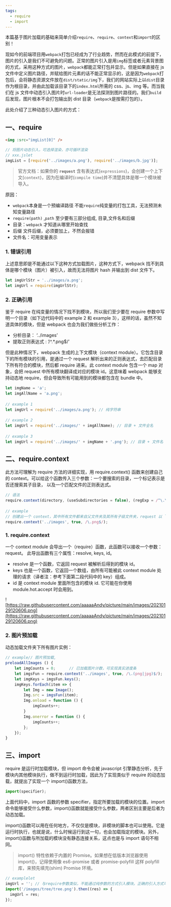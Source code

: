 ```yaml
---
tags:
  - require
  - import
---
```


本篇基于图片加载的基础来简单介绍`require`、`require`、`context`和`import`的区别！

现如今的前端项目用`webpack`打包已经成为了行业趋势，然而在此模式的前提下，图片的引入是我们不可避免的问题。正常的图片引入是用`img`标签或者元素背景图的方式，采用这种方式的图片，`webpack`都能正常打包并显示。但是如果直接在 js 文件中定义图片路径，并赋给图片元素的话不能正常显示的，这是因为`webpack`打包后，会将静态资源文件放在`dist/static/img`下，我们的网站实际上以`dist`目录作为根目录，并由此加载该目录下的`index.html`所需的 css、js、img 等。而当我们在 js 文件中动态引入图片时`url-loader`是无法探测到图片路径的。我们`build`后发现，图片根本不会打包输出到 dist 目录（`webpack`是按需打包的）。

此处介绍了三种动态引入图片的方式：

## 一、require

```html
<img :src="imgList[0]" />
```

```javascript
// 将图片动态引入，可选择渲染，亦可循环渲染
// xxx.jslet
imgList = [require('../images/a.png'), require('../images/b.jpg')];
```

> 官方文档：如果你的 **`request`** 含有表达式(`expressions`)，会创建一个上下文(`context`)，因为在编译时(`compile time`)并不清楚具体是哪一个模块被导入。

原因：

- `webpack`本身是一个预编译路径 不能`require`纯变量的打包工具，无法预测未知变量路径
- `require(path)` ,`path` 至少要有三部分组成, 目录,文件名和后缀
- 目录：`webpack` 才知道从哪里开始查找
- 后缀 文件后缀，必须要加上，不然会报错
- 文件名：可用变量表示

### 1. 错误引用

上述意思即是不能通过以下这种方式加载图片，这种方式下，webpack 找不到具体是哪个模块（图片）被引入，故而无法将图片 hash 并输出到 dist 文件下。

```javascript
let imgUrlStr = '../images/a.png';
let imgUrl = require(imgUrlStr);
```

### 2. 正确引用

鉴于 require 在纯变量的情况下找不到模块，所以我们至少要在 require 参数中写明一个目录（如下边代码中的 example 2 和 example 3），这样的话，虽然不知道具体的模块，但是 webpack 也会为我们做些分析工作：

- 分析目录： ‘../images’
- 提取正则表达式 : ’/^.\*.png$/’

但是此种情况下，webpack 生成的上下文模块（context module）。它包含目录下的所有模块的引用，是通过一个 request 解析出来的正则表达式，去匹配目录下所有符合的模块，然后都 require 进来。此 context module 包含一个 map 对象，会把 request 中所有模块翻译成对应的模块 id。这意味着 webpack 能够支持动态地 require，但会导致所有可能用到的模块都包含在 bundle 中。

```javascript
let imgName = 'a';
let imgAllName = 'a.png';

// example 1
let imgUrl = require('../images/a.png'); // 纯字符串

// example 2
let imgUrl = require('../images/' + imgAllName); // 目录 + 文件全名

// example 3
let imgUrl = require('../images/' + imgName + '.png'); // 目录 + 文件名 + 后缀
```

## 二、require.context

此方法可理解为 require 方法的详细实现，用 require.context() 函数来创建自己的 context。可以给这个函数传入三个参数：一个要搜索的目录，一个标记表示是否还搜索其子目录， 以及一个匹配文件的正则表达式。

```javascript
// 语法
require.context(directory, (useSubdirectories = false), (regExp = /^\.\//));

// example
// 创建出一个 context，其中所有文件都来自父文件夹及其所有子级文件夹，request 以 `.png` 结尾。
require.context('../images', true, /\.png$/);
```

### 1. require.context

一个 context module 会导出一个（require）函数，此函数可以接收一个参数：request。 此导出函数有三个属性：resolve, keys, id。

- resolve 是一个函数，它返回 request 被解析后得到的模块 id。
- keys 也是一个函数，它返回一个数组，由所有可能被此 context module 处理的请求（译者注：参考下面第二段代码中的 key）组成。
- id 是 context module 里面所包含的模块 id. 它可能在你使用 module.hot.accept 时会用到。

![https://raw.githubusercontent.com/aaaaaAndy/picture/main/images/20210129120606.png](https://raw.githubusercontent.com/aaaaaAndy/picture/main/images/20210129120606.png)

### 2. 图片预加载

动态加载文件夹下所有图片实例：

```javascript
// example// 图片预加载,
preloadAllImages () {
	let imgCounts = 0;      // 已加载图片计数，可实现真实进度条
	let imgsFun = require.context('../images', true, /\.(png|jpg)$/);
	let imgKeys = imgsFun.keys();
	imgKeys.forEach(item => {
		let Img = new Image();
		Img.src = imgsFun(item);
		Img.onload = function () {
			imgCounts++;
		}
		Img.onerror = function () {
			imgCounts++;
		};
	});
}
```

## 三、import

require 是运行时加载模块，但 import 命令会被 javascript 引擎静态分析，先于模块内其他模块执行，做不到运行时加载，因此为了实现类似于 require 的动态加载，就提出了实现一个 import()函数方法，

```javascript
import(specifier);
```

上面代码中，import 函数的参数 specifier，指定所要加载的模块的位置。import 命令能够接受什么参数，import()函数就能接受什么参数，两者区别主要是后者为动态加载。

import()函数可以用在任何地方，不仅仅是模块，非模块的脚本也可以使用。它是运行时执行，也就是说，什么时候运行到这一句，也会加载指定的模块。另外，import()函数与所加载的模块没有静态连接关系，这点也是与 import 语句不相同。

> import() 特性依赖于内置的 Promise。如果想在低版本浏览器使用 import()，记得使用像 es6-promise 或者 promise-polyfill 这样 polyfill 库，来预先填充(shim) Promise 环境。

```javascript
// examplelet
imgUrl = ''; // 与require参数类似，不能通过纯参数的方式引入模块。正确的引入方式可查看以上require的引入方式
import('/images/tree/tree.png').then((res) => {
  imgUrl = res;
});
```
